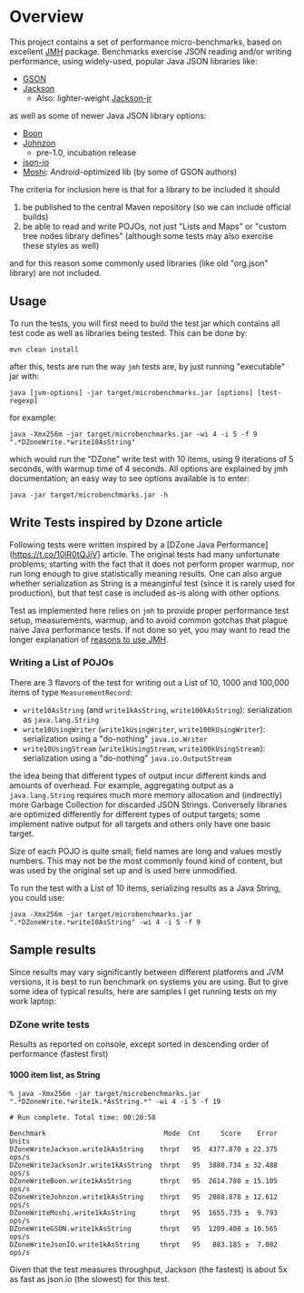 # Overview

This project contains a set of performance micro-benchmarks, based on excellent
[JMH](http://openjdk.java.net/projects/code-tools/jmh/) package.
Benchmarks exercise JSON reading and/or writing performance,
using widely-used, popular Java JSON libraries like:

* [GSON](https://github.com/google/gson)
* [Jackson](https://github.com/FasterXML/jackson)
    * Also: lighter-weight [Jackson-jr](https://github.com/FasterXML/jackson-jr)

as well as some of newer Java JSON library options:

* [Boon](https://github.com/boonproject/boon/wiki/Boon-JSON-in-five-minutes)
* [Johnzon](http://johnzon.incubator.apache.org/)
    * pre-1.0, incubation release
* [json-io](https://github.com/jdereg/json-io)
* [Moshi](https://github.com/square/moshi): Android-optimized lib (by some of GSON authors)

The criteria for inclusion here is that for a library to be included it should

1. be published to the central Maven repository (so we can include official builds)
2. be able to read and write POJOs, not just "Lists and Maps" or "custom tree nodes library defines" (although some tests may also exercise these styles as well)

and for this reason some commonly used libraries (like old "org.json" library) are not included.

## Usage

To run the tests, you will first need to build the test jar which contains all test code as well as libraries being tested. This can be done by:

    mvn clean install

after this, tests are run the way `jmh` tests are, by just running "executable" jar with:

    java [jvm-options] -jar target/microbenchmarks.jar [options] [test-regexp]

for example:

    java -Xmx256m -jar target/microbenchmarks.jar -wi 4 -i 5 -f 9 ".*DZoneWrite.*write10AsString" 

which would run the "DZone" write test with 10 items, using 9 iterations of 5 seconds, with warmup time of 4 seconds.
All options are explained by jmh documentation; an easy way to see options available is to enter:

    java -jar target/microbenchmarks.jar -h

## Write Tests inspired by Dzone article

Following tests were written inspired by a [DZone Java Performance](https://t.co/10lR0tQJjV] article.
The original tests had many unfortunate problems; starting with the fact that it does not perform proper warmup, nor run long enough to give statistically meaning results.
One can also argue whether serialization as String is a meanginful test (since it is rarely used for production), but that test case is included as-is along with other options.

Test as implemented here relies on `jmh` to provide proper performance test setup, measurements, warmup, and to avoid common gotchas that plague naive Java performance tests.
If not done so yet, you may want to read the longer explanation of [reasons to use JMH](http://psy-lob-saw.blogspot.com/2013/04/writing-java-micro-benchmarks-with-jmh.html).

### Writing a List of POJOs

There are 3 flavors of the test for writing out a List of 10, 1000 and 100,000 items of type `MeasurementRecord`:

* `write10AsString` (and `write1kAsString`, `write100kAsString`): serialization as `java.lang.String`
* `write10UsingWriter` (`write1kUsingWriter`, `write100kUsingWriter`): serialization using a "do-nothing" `java.io.Writer`
* `write10UsingStream` (`write1kUsingStream`, `write100kUsingStream`): serialization using a "do-nothing" `java.io.OutputStream`

the idea being that different types of output incur different kinds and amounts of overhead.
For example, aggregating output as a `java.lang.String` requires much more memory allocation and (indirectly) more Garbage Collection for discarded JSON Strings.
Conversely libraries are optimized differently for different types of output targets; some implement native output for all targets and others only have one basic target.

Size of each POJO is quite small; field names are long and values mostly numbers.
This may not be the most commonly found kind of content, but was used by the original set up
and is used here unmodified.

To run the test with a List of 10 items, serializing results as a Java String, you could use:

    java -Xmx256m -jar target/microbenchmarks.jar ".*DZoneWrite.*write10AsString" -wi 4 -i 5 -f 9


## Sample results

Since results may vary significantly between different platforms and JVM versions, it is best to
run benchmark on systems you are using.
But to give some idea of typical results, here are samples I get running tests on my work laptop:

### DZone write tests

Results as reported on console, except sorted in descending order of performance (fastest first)

#### 1000 item list, as String

```
% java -Xmx256m -jar target/microbenchmarks.jar ".*DZoneWrite.*write1k.*AsString.*" -wi 4 -i 5 -f 19

# Run complete. Total time: 00:20:58

Benchmark                             Mode  Cnt     Score    Error  Units
DZoneWriteJackson.write1kAsString    thrpt   95  4377.870 ± 22.375  ops/s
DZoneWriteJacksonJr.write1kAsString  thrpt   95  3880.734 ± 32.488  ops/s
DZoneWriteBoon.write1kAsString       thrpt   95  2614.780 ± 15.105  ops/s
DZoneWriteJohnzon.write1kAsString    thrpt   95  2088.878 ± 12.612  ops/s
DZoneWriteMoshi.write1kAsString      thrpt   95  1655.735 ±  9.793  ops/s
DZoneWriteGSON.write1kAsString       thrpt   95  1209.408 ± 10.565  ops/s
DZoneWriteJsonIO.write1kAsString     thrpt   95   883.185 ±  7.002  ops/s
```

Given that the test measures throughput, Jackson (the fastest) is about 5x as fast as json.io (the slowest) for this test.
